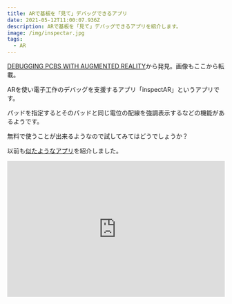 ```yaml
---
title: ARで基板を「見て」デバッグできるアプリ
date: 2021-05-12T11:00:07.936Z
description: ARで基板を「見て」デバッグできるアプリを紹介します。
image: /img/inspectar.jpg
tags:
  - AR
---
```

[DEBUGGING PCBS WITH AUGMENTED REALITY](https://hackaday.com/2020/02/05/debugging-pcbs-with-augmented-reality/)から発見。画像もここから転載。

ARを使い電子工作のデバッグを支援するアプリ「inspectAR」というアプリです。

パッドを指定するとそのパッドと同じ電位の配線を強調表示するなどの機能があるようです。

無料で使うことが出来るようなので試してみてはどうでしょうか？

以前も[似たようなアプリ](../../post/ar%E3%81%A7%E5%9F%BA%E6%9D%BF%E3%81%AE%E4%BB%95%E6%A7%98%E3%81%8C%E8%A6%8B%E3%81%88%E3%82%8B%E3%82%A2%E3%83%97%E3%83%AA/)を紹介しました。

<iframe width="100%" height="315" src="https://www.youtube.com/embed/uJ7MdUl63FU" frameborder="0" allow="accelerometer; autoplay; clipboard-write; encrypted-media; gyroscope; picture-in-picture" allowfullscreen></iframe>
